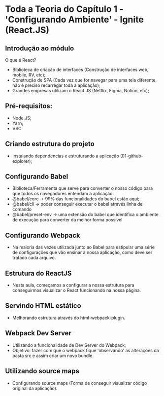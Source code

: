 # Toda a Teoria do Capítulo 1 - 'Configurando Ambiente' - Ignite (React.JS)


## Introdução ao módulo
O que é React?
- Biblioteca de criação de interfaces (Construção de interfaces web, mobile, RV, etc);
- Construção de SPA (Cada vez que for navegar para uma tela diferente, não é preciso recarregar toda a aplicação);
- Grandes empresas utilizam o React.JS (Netflix, Figma, Notion, etc);

## Pré-requisitos:
- Node.JS;
- Yarn;
- VSC

## Criando estrutura do projeto
- Instalando dependencias e estruturando a aplicação (01-github-explorer);

## Configurando Babel
- Biblioteca/Ferramenta que serve para converter o nosso código para que todos os navegadores entendam a aplicação.
- @babel/core -> 99% das funcionalidades do babel estão aqui;
- @babel/cli -> poder conseguir executar o babel através linha de comando
- @babel/preset-env -> uma extensão do babel que identifica o ambiente de execução para converter da melhor forma possível

## Configurando Webpack
- Na maioria das vezes utilizada junto ao Babel para estipular uma série de configurações que vão ensinar à nossa aplicação, como deve ser tratado cada arquivo.

## Estrutura do ReactJS
- Nesta aula, começamos a configurar a nossa estrutura para conseguirmos visualizar o React funcionando na nossa página.

## Servindo HTML estático
- Melhorando estrutura através do html-webpack-plugin.

## Webpack Dev Server
- Utilizando a funcionalidade de Dev Server do Webpack;
- Objetivo: fazer com que o webpack fique 'observando' as alterações da pasta src e assim criar um novo bundle.

## Utilizando source maps
- Configurando source maps (Forma de conseguir visualizar código original da aplicação).
